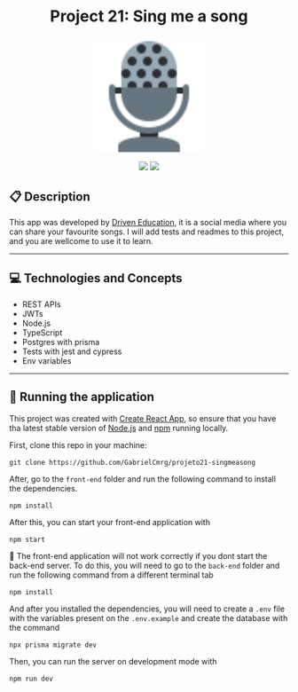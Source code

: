 # <p align = "center"> Project 21: Sing me a song </p>

<p align="center">
   <img src="./microphone.svg" alt="microphone" height="200"/>
</p>

<p align = "center">
   <img src="https://img.shields.io/badge/author-GabrielCmrg,_Driven_education-4dae71?style=flat-square" />
   <img src="https://img.shields.io/github/languages/count/GabrielCmrg/projeto21-singmeasong?color=4dae71&style=flat-square" />
</p>

## :clipboard: Description

This app was developed by [Driven Education](https://github.com/driven-projects/sing-me-a-song), it is a social media where you can share your favourite songs. I will add tests and readmes to this project, and you are wellcome to use it to learn.

---

## :computer: Technologies and Concepts

- REST APIs
- JWTs
- Node.js
- TypeScript
- Postgres with prisma
- Tests with jest and cypress
- Env variables

---

## 🏁 Running the application

This project was created with [Create React App](https://github.com/facebook/create-react-app), so ensure that you have tha latest stable version of [Node.js](https://nodejs.org/en/download/) and [npm](https://www.npmjs.com/) running locally.

First, clone this repo in your machine:

```
git clone https://github.com/GabrielCmrg/projeto21-singmeasong
```

After, go to the `front-end` folder and run the following command to install the dependencies.

```
npm install
```

After this, you can start your front-end application with

```
npm start
```

:stop_sign: The front-end application will not work correctly if you dont start the back-end server. To do this, you will need to go to the `back-end` folder and run the following command from a different terminal tab

```
npm install
```

And after you installed the dependencies, you will need to create a `.env` file with the variables present on the `.env.example` and create the database with the command

```
npx prisma migrate dev
```

Then, you can run the server on development mode with

```
npm run dev
```
